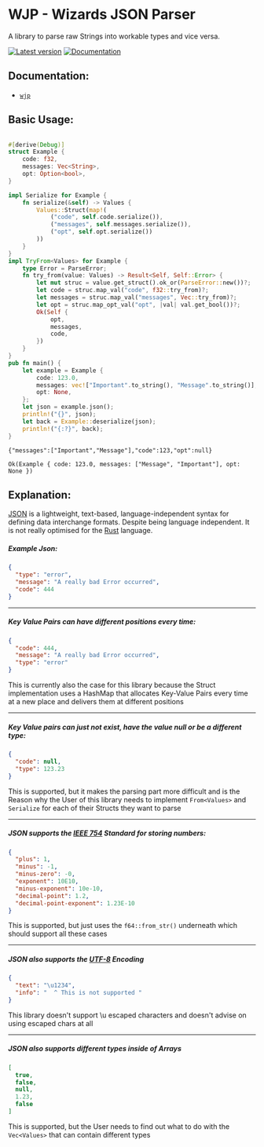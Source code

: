 # WJP - Wizards JSON Parser

A library to parse raw Strings into 
workable types and vice versa.

[![Latest version](https://img.shields.io/badge/crates.io-0.1.1-red)](https://crates.io/crates/wjp)
[![Documentation](https://docs.rs/log/badge.svg)](https://docs.rs/wjp)

## Documentation:

* [`wjp`](https://docs.rs/wjp)

## Basic Usage:

```rust

#[derive(Debug)]
struct Example {
    code: f32,
    messages: Vec<String>,
    opt: Option<bool>,
}

impl Serialize for Example {
    fn serialize(&self) -> Values {
        Values::Struct(map!(
            ("code", self.code.serialize()),
            ("messages", self.messages.serialize()),
            ("opt", self.opt.serialize())
        ))
    }
}
impl TryFrom<Values> for Example {
    type Error = ParseError;
    fn try_from(value: Values) -> Result<Self, Self::Error> {
        let mut struc = value.get_struct().ok_or(ParseError::new())?;
        let code = struc.map_val("code", f32::try_from)?;
        let messages = struc.map_val("messages", Vec::try_from)?;
        let opt = struc.map_opt_val("opt", |val| val.get_bool())?;
        Ok(Self {
            opt,
            messages,
            code,
        })
    }
}
pub fn main() {
    let example = Example {
        code: 123.0,
        messages: vec!["Important".to_string(), "Message".to_string()],
        opt: None,
    };
    let json = example.json();
    println!("{}", json);
    let back = Example::deserialize(json);
    println!("{:?}", back);
}

```

```text
{"messages":["Important","Message"],"code":123,"opt":null}

Ok(Example { code: 123.0, messages: ["Message", "Important"], opt: None })
```

## Explanation:

[JSON](https://datatracker.ietf.org/doc/html/rfc8259) 
is a lightweight, text-based, language-independent syntax for defining data 
interchange formats. Despite being language independent. It is not really optimised
for the [Rust](https://www.rust-lang.org/) language. 

##### Example Json:

```json
{
  "type": "error",
  "message": "A really bad Error occurred",
  "code": 444
}
```

---

##### Key Value Pairs can have different positions every time:

```json
{
  "code": 444,
  "message": "A really bad Error occurred",
  "type": "error"
}
```

This is currently also the case for this library because the Struct implementation uses a 
HashMap that allocates Key-Value Pairs every time at a new place and delivers them at different positions

---

##### Key Value pairs can just not exist, have the value null or be a different type:

```json
{
  "code": null,
  "type": 123.23
}
```

This is supported, but it makes the parsing part more difficult and is the Reason why 
the User of this library needs to implement `From<Values>` and `Serialize` for each of
their Structs they want to parse

---

##### JSON supports the [IEEE 754](https://de.wikipedia.org/wiki/IEEE_754) Standard for storing numbers:

```json
{
  "plus": 1,
  "minus": -1,
  "minus-zero": -0,
  "exponent": 10E10,
  "minus-exponent": 10e-10,
  "decimal-point": 1.2,
  "decimal-point-exponent": 1.23E-10
}
```
This is supported, but just uses the `f64::from_str()` underneath which should support all these cases 

---

##### JSON also supports the [UTF-8](https://datatracker.ietf.org/doc/html/rfc3629) Encoding

```json
{
  "text": "\u1234",
  "info": "  ^ This is not supported "
}
```
This library doesn't support \u escaped characters and doesn't advise on using escaped chars at all


---

##### JSON also supports different types inside of Arrays 

```json
[
  true,
  false,
  null,
  1.23,
  false
]
```
This is supported, but the User needs to find out what to do with
the `Vec<Values>` that can contain different types
